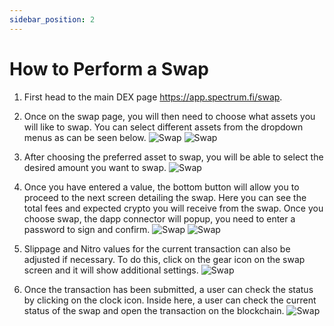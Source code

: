 ```yaml
---
sidebar_position: 2
---
```


# How to Perform a Swap

1. First head to the main DEX page https://app.spectrum.fi/swap.

2. Once on the swap page, you will then need to choose what assets you will like to swap. You can select different assets from the dropdown menus as can be seen below. 
![Swap](/img/user-guides/swap/1.png)
![Swap](/img/user-guides/swap/2.png)

3. After choosing the preferred asset to swap, you will be able to select the desired amount you want to swap.
![Swap](/img/user-guides/swap/3.png)

4. Once you have entered a value, the bottom button will allow you to proceed to the next screen detailing the swap. Here you can see the total fees and expected crypto you will receive from the swap. Once you choose swap, the dapp connector will popup, you need to enter a password to sign and confirm.
![Swap](/img/user-guides/swap/4.png)
![Swap](/img/user-guides/swap/5.png)

5. Slippage and Nitro values for the current transaction can also be adjusted if necessary. To do this, click on the gear icon on the swap screen and it will show additional settings.
![Swap](/img/user-guides/swap/6.png)

6. Once the transaction has been submitted, a user can check the status by clicking on the clock icon. Inside here, a user can check the current status of the swap and open the transaction on the blockchain.
![Swap](/img/user-guides/swap/7.png)
